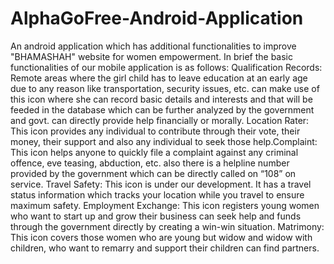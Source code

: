 # AlphaGoFree-Android-Application
An android application which has additional functionalities to improve "BHAMASHAH" website for women empowerment. In brief the basic functionalities of our mobile application is as follows: Qualification Records: Remote areas where the girl child has to leave education at an early age due to any reason like transportation, security issues, etc. can make use of this icon where she can record basic details and interests and that will be feeded in the database which can be further analyzed by the government and govt. can directly provide help financially or morally.  Location Rater: This icon provides any individual to contribute through their vote, their money, their support and also any individual to seek those help.Complaint: This icon helps anyone to quickly file a complaint against any criminal offence, eve teasing, abduction, etc. also there is a helpline number provided by the government which can be directly called on   “108” on service.  Travel Safety: This icon is under our development. It has a travel status information which tracks your location while you travel to ensure maximum safety.  Employment Exchange: This icon registers young women who want to start up and grow their business can seek help and funds through the government directly by creating a win-win situation.  Matrimony: This icon covers those women who are young but widow and widow with children, who want to remarry and support their children can find partners.
